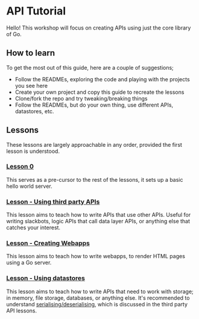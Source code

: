 # API Tutorial

Hello! This workshop will focus on creating APIs using just the core library of Go.

## How to learn

To get the most out of this guide, here are a couple of suggestions;
- Follow the READMEs, exploring the code and playing with the projects you see here
- Create your own project and copy this guide to recreate the lessons
- Clone/fork the repo and try tweaking/breaking things
- Follow the READMEs, but do your own thing, use different APIs, datastores, etc.

## Lessons

These lessons are largely approachable in any order, provided the first lesson is understood.

### [Lesson 0](./lesson-0/README.md)

This serves as a pre-cursor to the rest of the lessons, it sets up a basic hello world server.

### [Lesson - Using third party APIs](./lesson-third-party/README.md)

This lesson aims to teach how to write APIs that use other APIs. Useful for writing slackbots, logic APIs that call data layer APIs, or anything else that catches your interest.

### [Lesson - Creating Webapps](./lesson-webapp/README.md)

This lesson aims to teach how to write webapps, to render HTML pages using a Go server.

### [Lesson - Using datastores](./lesson-datastore/README.md)

This lesson aims to teach how to write APIs that need to work with storage; in memory, file storage, databases, or anything else. It's recommended to understand [serialising/deserialising](https://golang.org/pkg/encoding/json/), which is discussed in the third party API lessons.

